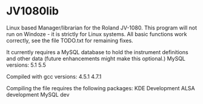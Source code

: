 JV1080lib
=========

Linux based Manager/librarian for the Roland JV-1080.
This program will not run on Windoze - it is strictly for Linux systems.
All basic functions work correctly, see the file TODO.txt for remaining fixes.

It currently requires a MySQL database to hold the instrument definitions and other data (future enhancements might make this optional.)
MySQL versions:
5.1
5.5

Compiled with gcc versions: 
4.5.1
4.7.1

Compiling the file requires the following packages:
KDE Development
ALSA development
MySQL dev
